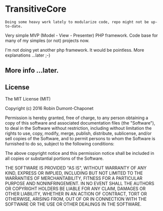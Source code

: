 # TransitiveCore

	Doing some heavy work lately to modularize code, repo might not be up-to-date.


Very simple MVP (Model - View - Presenter) PHP framework.
Code base for many of my simples (or not) projects now.

I'm not doing yet another php framework. It would be pointless. More explanations ...later ;-)

## More info ...later.

## License

The MIT License (MIT)

Copyright (c) 2016 Robin Dumont-Chaponet

Permission is hereby granted, free of charge, to any person obtaining a copy
of this software and associated documentation files (the "Software"), to deal
in the Software without restriction, including without limitation the rights
to use, copy, modify, merge, publish, distribute, sublicense, and/or sell
copies of the Software, and to permit persons to whom the Software is
furnished to do so, subject to the following conditions:

The above copyright notice and this permission notice shall be included in all
copies or substantial portions of the Software.

THE SOFTWARE IS PROVIDED "AS IS", WITHOUT WARRANTY OF ANY KIND, EXPRESS OR
IMPLIED, INCLUDING BUT NOT LIMITED TO THE WARRANTIES OF MERCHANTABILITY,
FITNESS FOR A PARTICULAR PURPOSE AND NONINFRINGEMENT. IN NO EVENT SHALL THE
AUTHORS OR COPYRIGHT HOLDERS BE LIABLE FOR ANY CLAIM, DAMAGES OR OTHER
LIABILITY, WHETHER IN AN ACTION OF CONTRACT, TORT OR OTHERWISE, ARISING FROM,
OUT OF OR IN CONNECTION WITH THE SOFTWARE OR THE USE OR OTHER DEALINGS IN THE
SOFTWARE.
